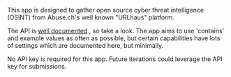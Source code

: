 [comment]: # " File: README.md"
[comment]: # "  Copyright (c) 2020 Splunk Inc."
[comment]: # ""
[comment]: # "  Licensed under Apache 2.0 (https://www.apache.org/licenses/LICENSE-2.0.txt)"
[comment]: # ""
This app is designed to gather open source cyber threat intelligence (OSINT) from Abuse.ch's well
known "URLhaus" platform.  
  
The API is [well documented](https://urlhaus.abuse.ch/api/) , so take a look. The app aims to use
'contains' and example values as often as possible, but certain capabilities have lots of settings
which are documented here, but minimally.  
  
No API key is required for this app. Future iterations could leverage the API key for submissions.
